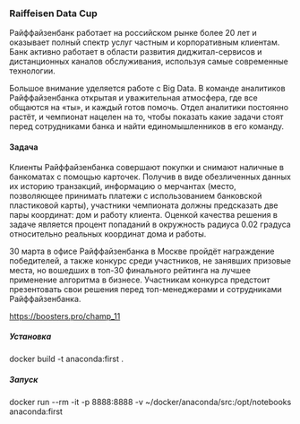 ### Raiffeisen Data Cup
Райффайзенбанк работает на российском рынке более 20 лет и оказывает полный спектр услуг частным и корпоративным клиентам. Банк активно работает в области развития диджитал-сервисов и дистанционных каналов обслуживания, используя самые современные технологии.

Большое внимание уделяется работе с Big Data. В команде аналитиков Райффайзенбанка открытая и уважительная атмосфера, где все общаются на «ты», и каждый готов помочь. Отдел аналитики постоянно растёт, и чемпионат нацелен на то, чтобы показать какие задачи стоят перед сотрудниками банка и найти единомышленников в его команду.

#### Задача
Клиенты Райффайзенбанка совершают покупки и снимают наличные в банкоматах с помощью карточек. Получив в виде обезличенных данных их историю транзакций, информацию о мерчантах (место, позволяющее принимать платежи с использованием банковской пластиковой карты), участники чемпионата должны предсказать две пары координат: дом и работу клиента. Оценкой качества решения в задаче является процент попаданий в окружность радиуса 0.02 градуса относительно реальных координат дома и работы.

30 марта в офисе Райффайзенбанка в Москве пройдёт награждение победителей, а также конкурс среди участников, не занявших призовые места, но вошедших в топ-30 финального рейтинга на лучшее применение алгоритма в бизнесе. Участникам конкурса предстоит презентовать свои решения перед топ-менеджерами и сотрудниками Райффайзенбанка.

https://boosters.pro/champ_11


##### Установка
docker build -t anaconda:first .

##### Запуск
docker run --rm -it -p 8888:8888 -v ~/docker/anaconda/src:/opt/notebooks anaconda:first
